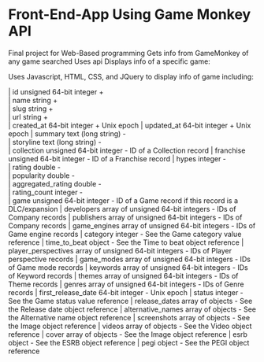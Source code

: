 # Front-End-App Using Game Monkey API
Final project for Web-Based programming 
  Gets info from GameMonkey of any game searched
  Uses api
    Displays info of a specific game:

Uses Javascript, HTML, CSS, and JQuery to display info of game including:

| id	unsigned 64-bit integer	+	
| name	string	+	
| slug	string	+	
| url	string	+	
| created_at	64-bit integer	+	Unix epoch
| updated_at	64-bit integer	+	Unix epoch
| summary	text (long string)	-	
| storyline	text (long string)	-	
| collection	unsigned 64-bit integer	-	ID of a Collection record
| franchise	unsigned 64-bit integer	-	ID of a Franchise record
| hypes	integer	-	
| rating	double	-	
| popularity	double	-	
| aggregated_rating	double	-	
| rating_count	integer	-	
| game	unsigned 64-bit integer	-	ID of a Game record if this record is a DLC/expansion
| developers	array of unsigned 64-bit integers	-	IDs of Company records
| publishers	array of unsigned 64-bit integers	-	IDs of Company records
| game_engines	array of unsigned 64-bit integers	-	IDs of Game engine records
| category	integer	-	See the Game category value reference
| time_to_beat	object	-	See the Time to beat object reference
| player_perspectives	array of unsigned 64-bit integers	-	IDs of Player perspective records
| game_modes	array of unsigned 64-bit integers	-	IDs of Game mode records
| keywords	array of unsigned 64-bit integers	-	IDs of Keyword records
| themes	array of unsigned 64-bit integers	-	IDs of Theme records
| genres	array of unsigned 64-bit integers	-	IDs of Genre records
| first_release_date	64-bit integer	-	Unix epoch
| status	integer	-	See the Game status value reference
| release_dates	array of objects	-	See the Release date object reference
| alternative_names	array of objects	-	See the Alternative name object reference
| screenshots	array of objects	-	See the Image object reference
| videos	array of objects	-	See the Video object reference
| cover	array of objects	-	See the Image object reference
| esrb	object	-	See the ESRB object reference
| pegi	object	-	See the PEGI object reference
